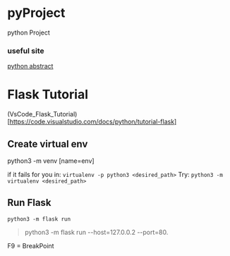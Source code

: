 # pyProject
python Project

### useful site
[python abstract](http://book.pythontips.com/en/latest/classes.html)

# Flask Tutorial
(VsCode_Flask_Tutorial)[https://code.visualstudio.com/docs/python/tutorial-flask]

## Create virtual env
python3 -m venv [name=env]

if it fails for you in:
`virtualenv -p python3 <desired_path>`
Try:
`python3 -m virtualenv <desired_path>`

## Run Flask
<code>python3 -m flask run</code>
>python3 -m flask run --host=127.0.0.2 --port=80.

F9 = BreakPoint